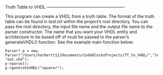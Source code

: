 Truth Table to VHDL
——————————————————-

This program can create a VHDL from a truth table.  The format of the truth table can be found in *test.txt* within the project’s root directory.  You can pass the root directory, the input file name and the output file name to the parser constructor.  The name that you want your VHDL entity and architecture to be based off of must be passed to the parser’s generateVHDL() function. See the example main function below:
```````````
Parser* p = new Parser("/Users/harbertt11/Documents/CodeBlocksProjects/TT_to_VHDL/","test.txt", "out.vhd");
p->parse();
p->generateVHDL("squarer");
```````````

